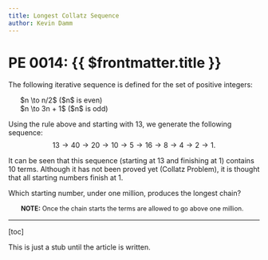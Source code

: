```yaml
---
title: Longest Collatz Sequence
author: Kevin Damm
---
```


# PE 0014: {{ $frontmatter.title }}

<pe100-problem n="14">

The following iterative sequence is defined for the set of positive integers:

<ul style="list-style-type:none;">
  <li>$n \to n/2$ ($n$ is even)</li>
  <li>$n \to 3n + 1$ ($n$ is odd)</li>
</ul>

Using the rule above and starting with $13$, we generate the following sequence:
$$13 \to 40 \to 20 \to 10 \to 5 \to 16 \to 8 \to 4 \to 2 \to 1.$$

It can be seen that this sequence (starting at $13$ and finishing at $1$)
contains $10$ terms. Although it has not been proved yet (Collatz Problem),
it is thought that all starting numbers finish at $1$.

Which starting number, under one million, produces the longest chain?

<p class="note"><b>NOTE:</b> Once the chain starts the terms are allowed to go above one million.

</pe100-problem>

---

[toc]


This is just a stub until the article is written.

<style scoped>
.note {
  scale: 0.9;
}
</style>